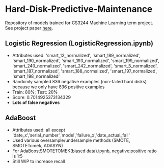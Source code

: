 # Hard-Disk-Predictive-Maintenance

Repository of models trained for CS3244 Machine Learning term project. See project paper [here](Report/CS3244_Group_20_Project_Report.pdf).

## Logistic Regression (LogisticRegression.ipynb)
* Attributes used: 'smart_12_normalized', 'smart_189_normalized', 'smart_190_normalized', 'smart_193_normalized',
             'smart_199_normalized', 'smart_240_normalized', 'smart_242_normalized', 'smart_5_normalized',
             'smart_187_normalized', 'smart_188_normalized', 'smart_197_normalized', 'smart_198_normalized'
* Randomly sampled 836 negative examples (non-failed hard disks) because we only have 836 positive examples
* Train: 80%; Test: 20% 
* Score: 0.7014925373134329
* **Lots of false negatives**

## AdaBoost
* Attributes used: all except 'date_x','serial_number','model','failure_x','date_actual_fail'
* Used various oversample/undersample methods (SMOTE, SMOTETomek, ADASYN)
* For AdaBoostSMOTETOMEK(biased data).ipynb, negative:positive ratio is 1:5
* Still WIP to increase recall